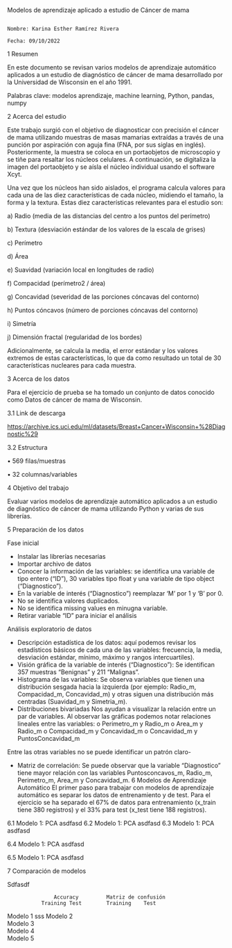 Modelos de aprendizaje aplicado a estudio de Cáncer de mama 

                                                                          Nombre: Karina Esther Ramírez Rivera
                                                                          Fecha: 09/10/2022

1	Resumen

En este documento se revisan varios modelos de aprendizaje automático aplicados a un estudio de diagnóstico de cáncer de mama desarrollado por la Universidad de Wisconsin en el año 1991. 


Palabras clave: modelos aprendizaje, machine learning, Python, pandas, numpy



2	Acerca del estudio 

Este trabajo surgió con el objetivo de diagnosticar con precisión el cáncer de mama utilizando muestras de masas mamarias extraídas a través de una punción por aspiración con aguja fina (FNA, por sus siglas en inglés). Posteriormente, la muestra se coloca en un portaobjetos de microscopio y se tiñe para resaltar los núcleos celulares. A continuación, se digitaliza la imagen del portaobjeto y se aísla el núcleo individual usando el software Xcyt.

Una vez que los núcleos han sido aislados, el programa calcula valores para cada una de las diez características de cada núcleo, midiendo el tamaño, la forma y la textura. Estas diez características relevantes para el estudio son:

a)	Radio (media de las distancias del centro a los puntos del perímetro)

b)	Textura (desviación estándar de los valores de la escala de grises)

c)	Perímetro

d)	Área

e)	Suavidad (variación local en longitudes de radio)

f)	Compacidad (perímetro2 / área)

g)	Concavidad (severidad de las porciones cóncavas del contorno)

h)	Puntos cóncavos (número de porciones cóncavas del contorno)

i)	Simetría

j)	Dimensión fractal (regularidad de los bordes)

Adicionalmente, se calcula la media, el error estándar y los valores extremos de estas características, lo que da como resultado un total de 30 características nucleares para cada muestra.




3	Acerca de los datos

Para el ejercicio de prueba se ha tomado un conjunto de datos conocido como Datos de cáncer de mama de Wisconsin. 

3.1	Link de descarga

https://archive.ics.uci.edu/ml/datasets/Breast+Cancer+Wisconsin+%28Diagnostic%29

3.2	Estructura

•	569 filas/muestras

•	32 columnas/variables


4	Objetivo del trabajo 

Evaluar varios modelos de aprendizaje automático aplicados a un estudio de diagnóstico de cáncer de mama utilizando Python y varias de sus librerías.


5	Preparación de los datos

Fase inicial 

-	Instalar las librerías necesarias
-	Importar archivo de datos 
-	Conocer la información de las variables: se identifica una variable de tipo entero (“ID”), 30 variables tipo float y una variable de tipo object (“Diagnostico”).
-	En la variable de interés (“Diagnostico”) reemplazar ‘M’ por 1 y ‘B’ por 0.
-	No se identifica valores duplicados.
-	No se identifica missing values en minugna variable.
-	Retirar variable “ID” para iniciar el análisis

Análisis exploratorio de datos 

-	Descripción estadística de los datos: aquí podemos revisar los estadísticos básicos de cada una de las variables: frecuencia, la media, desviación estándar, mínimo, máximo y rangos intercuartiles). 
-	Visión gráfica de la variable de interés (“Diagnostico”): Se identifican 357 muestras “Benignas” y 211 “Malignas”.
-	Histograma de las variables: Se observa variables que tienen una distribución sesgada hacia la izquierda (por ejemplo: Radio_m, Compacidad_m, Concavidad_m) y otras siguen una distribución más centradas (Suavidad_m y Simetria_m).
-	Distribuciones bivariadas
Nos ayudan a visualizar la relación entre un par de variables. Al observar las gráficas podemos notar relaciones lineales entre las variables: 
o	Perimetro_m y Radio_m
o	Area_m y Radio_m
o	Compacidad_m y Concavidad_m
o	Concavidad_m y PuntosConcavidad_m

Entre las otras variables no se puede identificar un patrón claro- 
-	Matriz de correlación: Se puede observar que la variable “Diagnostico” tiene mayor relación con las variables Puntosconcavos_m, Radio_m, Perimetro_m, Area_m y Concavidad_m.
6	Modelos de Aprendizaje Automático
El primer paso para trabajar con modelos de aprendizaje automático es separar los datos de entrenamiento y de test. Para el ejercicio se ha separado el 67% de datos para entrenamiento (x_train tiene 380 registros) y el 33% para test (x_test tiene 188 registros).

6.1	Modelo 1: PCA
asdfasd
6.2	Modelo 1: PCA
asdfasd
6.3	Modelo 1: PCA
asdfasd

6.4	Modelo 1: PCA
asdfasd

6.5	Modelo 1: PCA
asdfasd



7	Comparación de modelos

Sdfasdf


	               Accuracy		    Matriz de confusión	
	           Training	Test	    Training	Test
Modelo 1			sss	
Modelo 2				
Modelo 3				
Modelo 4				
Modelo 5				



